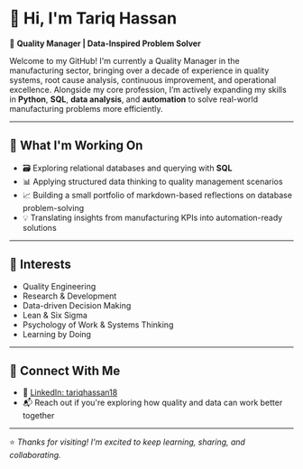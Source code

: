 # 👋 Hi, I'm Tariq Hassan

🎯 **Quality Manager | Data-Inspired Problem Solver**

Welcome to my GitHub! I'm currently a Quality Manager in the manufacturing sector, bringing over a decade of experience in quality systems, root cause analysis, continuous improvement, and operational excellence. Alongside my core profession, I’m actively expanding my skills in **Python**, **SQL**, **data analysis**, and **automation** to solve real-world manufacturing problems more efficiently.

---

## 🔧 What I'm Working On

- 🗃️ Exploring relational databases and querying with **SQL** 
- 📊 Applying structured data thinking to quality management scenarios
- 📈 Building a small portfolio of markdown-based reflections on database problem-solving
- 💡 Translating insights from manufacturing KPIs into automation-ready solutions

---

## 🧠 Interests

- Quality Engineering
- Research & Development 
- Data-driven Decision Making  
- Lean & Six Sigma  
- Psychology of Work & Systems Thinking  
- Learning by Doing

---

## 🤝 Connect With Me

- 💼 [LinkedIn: tariqhassan18](https://www.linkedin.com/in/tariqhassan18/)
- 📬 Reach out if you're exploring how quality and data can work better together

---

⭐ *Thanks for visiting! I'm excited to keep learning, sharing, and collaborating.*  
